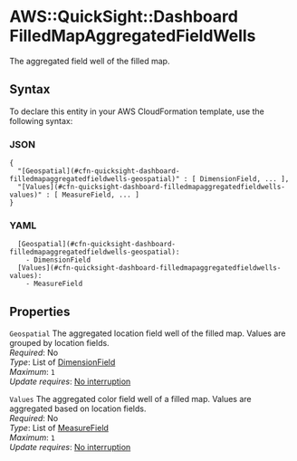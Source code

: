 # AWS::QuickSight::Dashboard FilledMapAggregatedFieldWells<a name="aws-properties-quicksight-dashboard-filledmapaggregatedfieldwells"></a>

The aggregated field well of the filled map\.

## Syntax<a name="aws-properties-quicksight-dashboard-filledmapaggregatedfieldwells-syntax"></a>

To declare this entity in your AWS CloudFormation template, use the following syntax:

### JSON<a name="aws-properties-quicksight-dashboard-filledmapaggregatedfieldwells-syntax.json"></a>

```
{
  "[Geospatial](#cfn-quicksight-dashboard-filledmapaggregatedfieldwells-geospatial)" : [ DimensionField, ... ],
  "[Values](#cfn-quicksight-dashboard-filledmapaggregatedfieldwells-values)" : [ MeasureField, ... ]
}
```

### YAML<a name="aws-properties-quicksight-dashboard-filledmapaggregatedfieldwells-syntax.yaml"></a>

```
  [Geospatial](#cfn-quicksight-dashboard-filledmapaggregatedfieldwells-geospatial):
    - DimensionField
  [Values](#cfn-quicksight-dashboard-filledmapaggregatedfieldwells-values):
    - MeasureField
```

## Properties<a name="aws-properties-quicksight-dashboard-filledmapaggregatedfieldwells-properties"></a>

`Geospatial` <a name="cfn-quicksight-dashboard-filledmapaggregatedfieldwells-geospatial"></a>
The aggregated location field well of the filled map\. Values are grouped by location fields\.  
_Required_: No  
_Type_: List of [DimensionField](aws-properties-quicksight-dashboard-dimensionfield.md)  
_Maximum_: `1`  
_Update requires_: [No interruption](https://docs.aws.amazon.com/AWSCloudFormation/latest/UserGuide/using-cfn-updating-stacks-update-behaviors.html#update-no-interrupt)

`Values` <a name="cfn-quicksight-dashboard-filledmapaggregatedfieldwells-values"></a>
The aggregated color field well of a filled map\. Values are aggregated based on location fields\.  
_Required_: No  
_Type_: List of [MeasureField](aws-properties-quicksight-dashboard-measurefield.md)  
_Maximum_: `1`  
_Update requires_: [No interruption](https://docs.aws.amazon.com/AWSCloudFormation/latest/UserGuide/using-cfn-updating-stacks-update-behaviors.html#update-no-interrupt)
